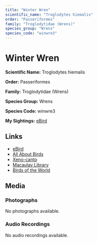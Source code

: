 ```yaml
---
title: "Winter Wren"
scientific_name: "Troglodytes hiemalis"
order: "Passeriformes"
family: "Troglodytidae (Wrens)"
species_group: "Wrens"
species_code: "winwre3"
---
```


# Winter Wren

**Scientific Name:** Troglodytes hiemalis

**Order:** Passeriformes

**Family:** Troglodytidae (Wrens)

**Species Group:** Wrens

**Species Code:** winwre3

**My Sightings:** [eBird](https://ebird.org/lifelist?r=world&time=life&spp=winwre3)

## Links
* [eBird](https://ebird.org/species/winwre3) 
* [All About Birds](https://www.allaboutbirds.org/guide/winwre3) 
* [Xeno-canto](https://www.xeno-canto.org/species/winwre3) 
* [Macaulay Library](https://search.macaulaylibrary.org/catalog?taxonCode=winwre3&sort=rating_rank_desc)
* [Birds of the World](https://birdsoftheworld.org/bow/species/winwre3)

## Media
### Photographs
No photographs available.

### Audio Recordings
No audio recordings available.
